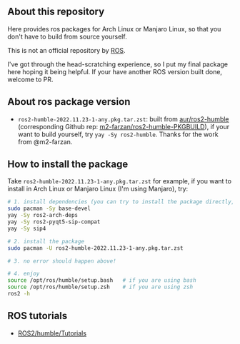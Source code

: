 ## About this repository

Here provides ros packages for Arch Linux or Manjaro Linux, so that you don't have to build from source yourself.

This is not an official repository by [ROS](https://www.ros.org). 

I've got through the head-scratching experience, so I put my final package here hoping it being helpful. If your have another ROS version built done, welcome to PR.


## About ros package version

* `ros2-humble-2022.11.23-1-any.pkg.tar.zst`: built from [aur/ros2-humble](https://aur.archlinux.org/packages/ros2-humble) (corresponding Github rep: [m2-farzan/ros2-humble-PKGBUILD](https://github.com/m2-farzan/ros2-humble-PKGBUILD)), if your want to build yourself, try `yay -Sy ros2-humble`. Thanks for the work from @m2-farzan.


## How to install the package

Take `ros2-humble-2022.11.23-1-any.pkg.tar.zst` for example, if you want to install in Arch Linux or Manjaro Linux (I'm using Manjaro), try:

```bash
# 1. install dependencies (you can try to install the package directly, it will tell you what are missed)
sudo pacman -Sy base-devel
yay -Sy ros2-arch-deps
yay -Sy ros2-pyqt5-sip-compat
yay -Sy sip4

# 2. install the package
sudo pacman -U ros2-humble-2022.11.23-1-any.pkg.tar.zst

# 3. no error should happen above!

# 4. enjoy
source /opt/ros/humble/setup.bash   # if you are using bash
source /opt/ros/humble/setup.zsh    # if you are using zsh
ros2 -h

```


## ROS tutorials

* [ROS2/humble/Tutorials](https://docs.ros.org/en/humble/Tutorials.html)



